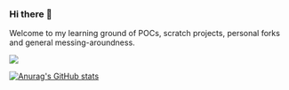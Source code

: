 ### Hi there 👋

<!--
**mleyb/mleyb** is a ✨ _special_ ✨ repository because its `README.md` (this file) appears on your GitHub profile.

Here are some ideas to get you started:

- 🔭 I’m currently working on ...
- 🌱 I’m currently learning ...
- 👯 I’m looking to collaborate on ...
- 🤔 I’m looking for help with ...
- 💬 Ask me about ...
- 📫 How to reach me: ...
- 😄 Pronouns: ...
- ⚡ Fun fact: ...
-->

Welcome to my learning ground of POCs, scratch projects, personal forks and general messing-aroundness.

![](https://komarev.com/ghpvc/?username=mleyb)

[![Anurag's GitHub stats](https://github-readme-stats.vercel.app/api?username=mleyb)](https://github.com/anuraghazra/github-readme-stats)
